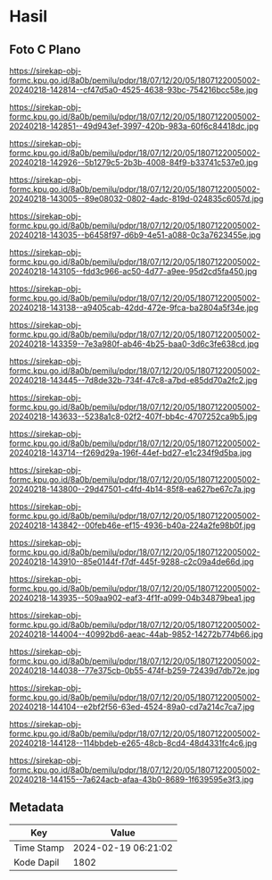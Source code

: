# Hasil

## Foto C Plano

https://sirekap-obj-formc.kpu.go.id/8a0b/pemilu/pdpr/18/07/12/20/05/1807122005002-20240218-142814--cf47d5a0-4525-4638-93bc-754216bcc58e.jpg

https://sirekap-obj-formc.kpu.go.id/8a0b/pemilu/pdpr/18/07/12/20/05/1807122005002-20240218-142851--49d943ef-3997-420b-983a-60f6c84418dc.jpg

https://sirekap-obj-formc.kpu.go.id/8a0b/pemilu/pdpr/18/07/12/20/05/1807122005002-20240218-142926--5b1279c5-2b3b-4008-84f9-b33741c537e0.jpg

https://sirekap-obj-formc.kpu.go.id/8a0b/pemilu/pdpr/18/07/12/20/05/1807122005002-20240218-143005--89e08032-0802-4adc-819d-024835c6057d.jpg

https://sirekap-obj-formc.kpu.go.id/8a0b/pemilu/pdpr/18/07/12/20/05/1807122005002-20240218-143035--b6458f97-d6b9-4e51-a088-0c3a7623455e.jpg

https://sirekap-obj-formc.kpu.go.id/8a0b/pemilu/pdpr/18/07/12/20/05/1807122005002-20240218-143105--fdd3c966-ac50-4d77-a9ee-95d2cd5fa450.jpg

https://sirekap-obj-formc.kpu.go.id/8a0b/pemilu/pdpr/18/07/12/20/05/1807122005002-20240218-143138--a9405cab-42dd-472e-9fca-ba2804a5f34e.jpg

https://sirekap-obj-formc.kpu.go.id/8a0b/pemilu/pdpr/18/07/12/20/05/1807122005002-20240218-143359--7e3a980f-ab46-4b25-baa0-3d6c3fe638cd.jpg

https://sirekap-obj-formc.kpu.go.id/8a0b/pemilu/pdpr/18/07/12/20/05/1807122005002-20240218-143445--7d8de32b-734f-47c8-a7bd-e85dd70a2fc2.jpg

https://sirekap-obj-formc.kpu.go.id/8a0b/pemilu/pdpr/18/07/12/20/05/1807122005002-20240218-143633--5238a1c8-02f2-407f-bb4c-4707252ca9b5.jpg

https://sirekap-obj-formc.kpu.go.id/8a0b/pemilu/pdpr/18/07/12/20/05/1807122005002-20240218-143714--f269d29a-196f-44ef-bd27-e1c234f9d5ba.jpg

https://sirekap-obj-formc.kpu.go.id/8a0b/pemilu/pdpr/18/07/12/20/05/1807122005002-20240218-143800--29d47501-c4fd-4b14-85f8-ea627be67c7a.jpg

https://sirekap-obj-formc.kpu.go.id/8a0b/pemilu/pdpr/18/07/12/20/05/1807122005002-20240218-143842--00feb46e-ef15-4936-b40a-224a2fe98b0f.jpg

https://sirekap-obj-formc.kpu.go.id/8a0b/pemilu/pdpr/18/07/12/20/05/1807122005002-20240218-143910--85e0144f-f7df-445f-9288-c2c09a4de66d.jpg

https://sirekap-obj-formc.kpu.go.id/8a0b/pemilu/pdpr/18/07/12/20/05/1807122005002-20240218-143935--509aa902-eaf3-4f1f-a099-04b34879bea1.jpg

https://sirekap-obj-formc.kpu.go.id/8a0b/pemilu/pdpr/18/07/12/20/05/1807122005002-20240218-144004--40992bd6-aeac-44ab-9852-14272b774b66.jpg

https://sirekap-obj-formc.kpu.go.id/8a0b/pemilu/pdpr/18/07/12/20/05/1807122005002-20240218-144038--77e375cb-0b55-474f-b259-72439d7db72e.jpg

https://sirekap-obj-formc.kpu.go.id/8a0b/pemilu/pdpr/18/07/12/20/05/1807122005002-20240218-144104--e2bf2f56-63ed-4524-89a0-cd7a214c7ca7.jpg

https://sirekap-obj-formc.kpu.go.id/8a0b/pemilu/pdpr/18/07/12/20/05/1807122005002-20240218-144128--114bbdeb-e265-48cb-8cd4-48d4331fc4c6.jpg

https://sirekap-obj-formc.kpu.go.id/8a0b/pemilu/pdpr/18/07/12/20/05/1807122005002-20240218-144155--7a624acb-afaa-43b0-8689-1f639595e3f3.jpg


## Metadata

| Key        | Value               |
| ---------- | ------------------- |
| Time Stamp | 2024-02-19 06:21:02 |
| Kode Dapil | 1802                |



